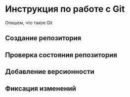 # Инструкция по работе с Git

Опишем, что такое Git

## Создание репозитория

## Проверка состояния репозитория

## Добавление версионности

## Фиксация изменений
